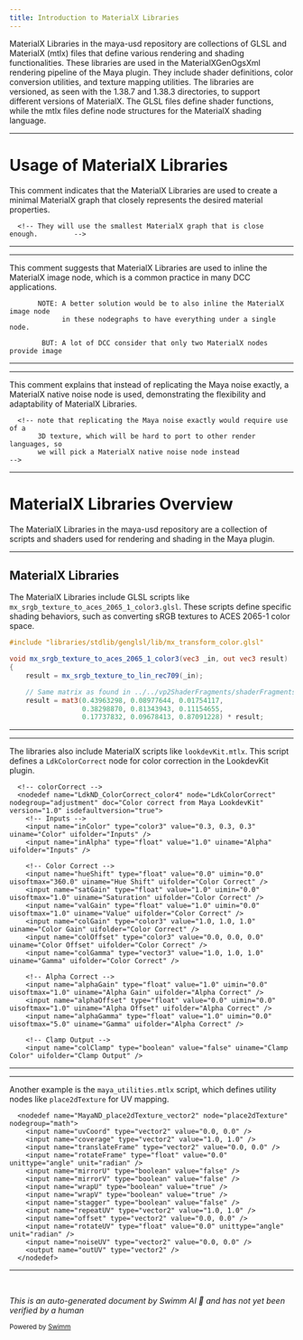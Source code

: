 ```yaml
---
title: Introduction to MaterialX Libraries
---
```

MaterialX Libraries in the maya-usd repository are collections of GLSL and MaterialX (mtlx) files that define various rendering and shading functionalities. These libraries are used in the MaterialXGenOgsXml rendering pipeline of the Maya plugin. They include shader definitions, color conversion utilities, and texture mapping utilities. The libraries are versioned, as seen with the 1.38.7 and 1.38.3 directories, to support different versions of MaterialX. The GLSL files define shader functions, while the mtlx files define node structures for the MaterialX shading language.

<SwmSnippet path="/lib/mayaUsd/render/MaterialXGenOgsXml/libraries/maya_surfaces.mtlx" line="78">

---

# Usage of MaterialX Libraries

This comment indicates that the MaterialX Libraries are used to create a minimal MaterialX graph that closely represents the desired material properties.

```mtlx
  <!-- They will use the smallest MaterialX graph that is close enough.         -->
```

---

</SwmSnippet>

<SwmSnippet path="/lib/mayaUsd/render/MaterialXGenOgsXml/libraries/maya_utilities.mtlx" line="53">

---

This comment suggests that MaterialX Libraries are used to inline the MaterialX image node, which is a common practice in many DCC applications.

```mtlx
       NOTE: A better solution would be to also inline the MaterialX image node
             in these nodegraphs to have everything under a single node.

        BUT: A lot of DCC consider that only two MaterialX nodes provide image
```

---

</SwmSnippet>

<SwmSnippet path="/lib/mayaUsd/render/MaterialXGenOgsXml/libraries/maya_utilities.mtlx" line="144">

---

This comment explains that instead of replicating the Maya noise exactly, a MaterialX native noise node is used, demonstrating the flexibility and adaptability of MaterialX Libraries.

```mtlx
  <!-- note that replicating the Maya noise exactly would require use of a
       3D texture, which will be hard to port to other render languages, so
       we will pick a MaterialX native noise node instead                       -->
```

---

</SwmSnippet>

# MaterialX Libraries Overview

The MaterialX Libraries in the maya-usd repository are a collection of scripts and shaders used for rendering and shading in the Maya plugin.

<SwmSnippet path="/lib/mayaUsd/render/MaterialXGenOgsXml/libraries/1.38.7/mx_srgb_texture_to_aces_2065_1_color3.glsl" line="1">

---

## MaterialX Libraries

The MaterialX Libraries include GLSL scripts like `mx_srgb_texture_to_aces_2065_1_color3.glsl`. These scripts define specific shading behaviors, such as converting sRGB textures to ACES 2065-1 color space.

```glsl
#include "libraries/stdlib/genglsl/lib/mx_transform_color.glsl"

void mx_srgb_texture_to_aces_2065_1_color3(vec3 _in, out vec3 result)
{
    result = mx_srgb_texture_to_lin_rec709(_in);

    // Same matrix as found in ../../vp2ShaderFragments/shaderFragments.cpp
    result = mat3(0.43963298, 0.08977644, 0.01754117,
                  0.38298870, 0.81343943, 0.11154655,
                  0.17737832, 0.09678413, 0.87091228) * result;
```

---

</SwmSnippet>

<SwmSnippet path="/lib/mayaUsd/render/MaterialXGenOgsXml/libraries/lookdevKit.mtlx" line="23">

---

The libraries also include MaterialX scripts like `lookdevKit.mtlx`. This script defines a `LdkColorCorrect` node for color correction in the LookdevKit plugin.

```mtlx
  <!-- colorCorrect -->
  <nodedef name="LdkND_ColorCorrect_color4" node="LdkColorCorrect" nodegroup="adjustment" doc="Color correct from Maya LookdevKit" version="1.0" isdefaultversion="true">
    <!-- Inputs -->
    <input name="inColor" type="color3" value="0.3, 0.3, 0.3" uiname="Color" uifolder="Inputs" />
    <input name="inAlpha" type="float" value="1.0" uiname="Alpha" uifolder="Inputs" />

    <!-- Color Correct -->
    <input name="hueShift" type="float" value="0.0" uimin="0.0" uisoftmax="360.0" uiname="Hue Shift" uifolder="Color Correct" />
    <input name="satGain" type="float" value="1.0" uimin="0.0" uisoftmax="1.0" uiname="Saturation" uifolder="Color Correct" />
    <input name="valGain" type="float" value="1.0" uimin="0.0" uisoftmax="1.0" uiname="Value" uifolder="Color Correct" />
    <input name="colGain" type="color3" value="1.0, 1.0, 1.0" uiname="Color Gain" uifolder="Color Correct" />
    <input name="colOffset" type="color3" value="0.0, 0.0, 0.0" uiname="Color Offset" uifolder="Color Correct" />
    <input name="colGamma" type="vector3" value="1.0, 1.0, 1.0" uiname="Gamma" uifolder="Color Correct" />

    <!-- Alpha Correct -->
    <input name="alphaGain" type="float" value="1.0" uimin="0.0" uisoftmax="1.0" uiname="Alpha Gain" uifolder="Alpha Correct" />
    <input name="alphaOffset" type="float" value="0.0" uimin="0.0" uisoftmax="1.0" uiname="Alpha Offset" uifolder="Alpha Correct" />
    <input name="alphaGamma" type="float" value="1.0" uimin="0.0" uisoftmax="5.0" uiname="Gamma" uifolder="Alpha Correct" />

    <!-- Clamp Output -->
    <input name="colClamp" type="boolean" value="false" uiname="Clamp Color" uifolder="Clamp Output" />
```

---

</SwmSnippet>

<SwmSnippet path="/lib/mayaUsd/render/MaterialXGenOgsXml/libraries/maya_utilities.mtlx" line="24">

---

Another example is the `maya_utilities.mtlx` script, which defines utility nodes like `place2dTexture` for UV mapping.

```mtlx
  <nodedef name="MayaND_place2dTexture_vector2" node="place2dTexture" nodegroup="math">
    <input name="uvCoord" type="vector2" value="0.0, 0.0" />
    <input name="coverage" type="vector2" value="1.0, 1.0" />
    <input name="translateFrame" type="vector2" value="0.0, 0.0" />
    <input name="rotateFrame" type="float" value="0.0" unittype="angle" unit="radian" />
    <input name="mirrorU" type="boolean" value="false" />
    <input name="mirrorV" type="boolean" value="false" />
    <input name="wrapU" type="boolean" value="true" />
    <input name="wrapV" type="boolean" value="true" />
    <input name="stagger" type="boolean" value="false" />
    <input name="repeatUV" type="vector2" value="1.0, 1.0" />
    <input name="offset" type="vector2" value="0.0, 0.0" />
    <input name="rotateUV" type="float" value="0.0" unittype="angle" unit="radian" />
    <input name="noiseUV" type="vector2" value="0.0, 0.0" />
    <output name="outUV" type="vector2" />
  </nodedef>
```

---

</SwmSnippet>

&nbsp;

*This is an auto-generated document by Swimm AI 🌊 and has not yet been verified by a human*

<SwmMeta version="3.0.0" repo-id="Z2l0aHViJTNBJTNBbWF5YS11c2QlM0ElM0FnaWxhZG5hdm90" repo-name="maya-usd" doc-type="overview"><sup>Powered by [Swimm](/)</sup></SwmMeta>
